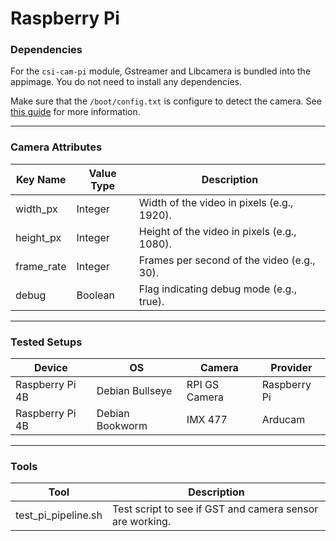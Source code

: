 # Raspberry Pi

### Dependencies

For the `csi-cam-pi` module, Gstreamer and Libcamera is bundled into the appimage. You do not need to install any dependencies.

Make sure that the `/boot/config.txt` is configure to detect the camera. See [this guide](https://www.raspberrypi.com/documentation/computers/camera_software.html) for more information.

___

### Camera Attributes

| Key Name    | Value Type | Description                                  |
|-------------|------------|----------------------------------------------|
| width_px    | Integer    | Width of the video in pixels (e.g., 1920).  |
| height_px   | Integer    | Height of the video in pixels (e.g., 1080). |
| frame_rate  | Integer    | Frames per second of the video (e.g., 30).  |
| debug       | Boolean    | Flag indicating debug mode (e.g., true).    |

___

### Tested Setups

| Device | OS | Camera | Provider |
|------------------|-----------------|-----------------|-----------------|
| Raspberry Pi 4B | Debian Bullseye | RPI GS Camera | Raspberry Pi |
| Raspberry Pi 4B | Debian Bookworm | IMX 477 | Arducam |

____

### Tools

| Tool | Description |
|------------------|-----------------|
| test_pi_pipeline.sh | Test script to see if GST and camera sensor are working. |
